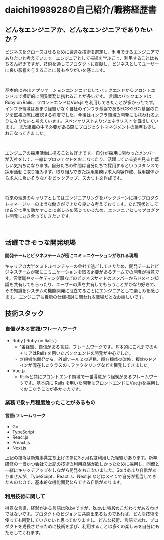 # daichi1998928の自己紹介/職務経歴書

## どんなエンジニアか、どんなエンジニアでありたいか？

ビジネスをグロースさせるために最適な技術を選定し、利用できるエンジニアでありたいと考えています。エンジニアとして技術を学ぶこと、利用することはもちろん好きですが、技術を通してプロダクトに貢献し、ビジネスとしてユーザーに良い影響を与えることに最もやりがいを感じます。

<br>

基本的にWebアプリケーションエンジニアとしてバックエンドからフロントエンドまで横断的に開発業務に携わることが多いです。
言語はバックエンドはRuby on Rails、フロントエンドはVue.js を利用してきたことが多かったです。インフラ領域はあまり経験がなく自社のインフラ基盤であるECSやEC2基盤のログを監視の際に確認する程度でした。今後はインフラ領域の開発にも携われるようになりたいと考えています。スペシャリストよりジェネラリストを目指しています。
また組織の中で必要がある際にプロジェクトマネジメントの業務も少しおこなってきました。

<br>


エンジニアの採用活動に携ることも好きです。
自分が採用に関わったメンバーが入社をして、一緒にプロジェクトをおこなったり、活躍している姿を見ると嬉しい気持ちになります。自分たちの仲間は自分たちで採用するというスタンスで採用活動に取り組みます。取り組んできた採用業務は求人内容作成、採用媒体から求人に合いそうな方をピックアップ、スカウト文作成です。


<br>

将来の理想のキャリアとしてはエンジニアリングをバックボーンに持つプロダクトマネージャーのような働きができたら良いな考えております。ただ現状としては自分で手を動かすことに楽しみを感じているため、エンジニアとしてプロダクト開発に向き合っていきたいです。

<br>

## 活躍できそうな開発現場

**開発チームとビジネスチームが密にコミュニケーションが取れる現場**

キャリアの大半をミドルベンチャーの会社で過ごしてきたため、開発チームとビジネスチームが密にコミニケーションを取る必要があるチームでの開発が得意です。営業職やマーケティング職などのビジネスサイドのメンバーからドメイン知識を共有してもらったり、ユーザーの声を共有してもらうことがかなり好きで、その知識をシステムの機能開発に役立てることにエンジニアとして楽しみを感じます。
エンジニアも機能の仕様検討に関われる職場だとなお嬉しいです。

## 技術スタック

### 自信がある言語/フレームワーク

- Ruby ( Ruby on Rails ）
  -  1番経験、自信がある言語、フレームワークです。基本的にこれまでのキャリアはRails を用いたバックエンドの開発が中心でした。
  - 新規機能開発から、外部ツールとの連携、既存機能の改修、複数のドメインが混在したクラスのリファクタリングなどを開発してきました。
- Vue.js
  - Railsと共にフロントエンド領域で一番得意かつ経験があるフレームワークです。基本的に Rails を用いた開発はフロントエンドにVue.jsを採用しておこなうことが多かったです。

### 業務で数ヶ月程度触ったことがあるもの
#### 言語/フレームワーク
- Go
- TypeScript
- React.js
- Preact.js
- Next.js

上記の技術は新規事業立ち上げの際に3ヶ月程度利用した経験があります。新卒研修の一環かつ会社で上記の技術の利用経験が欲しかったために採用し、同僚と一緒にキャッチアップをしながら開発をおこないました。Goはあまり自信がありませんが、TypeScript、React.js、Next.js などはメインで自分が担当してきたものなので、基本的な機能開発ならできる自信があります。

### 利用技術に関して
得意な言語、経験がある言語はRubyですが、Rubyに特段のこだわりがあるわけではないです。プロダクトのビジョンに共感出来るものであれば、どんな技術を使っても開発していきたいと思っておりますし、どんな技術、言語であれ、プロダクトを成長させるために技術を学び、利用することは多くの楽しみを自分にもたらしてくれます。
